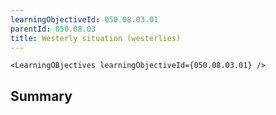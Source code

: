 ```yaml
---
learningObjectiveId: 050.08.03.01
parentId: 050.08.03
title: Westerly situation (westerlies)
---
```


```tsx eval
<LearningOBjectives learningObjectiveId={050.08.03.01} />
```

## Summary
